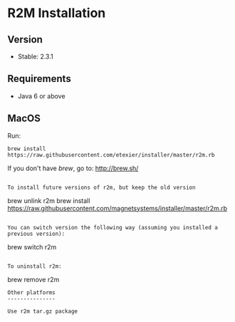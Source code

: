 R2M Installation
================

Version
-------
 - Stable: 2.3.1

Requirements
------------
  - Java 6 or above

MacOS
-----
Run:
```
brew install https://raw.githubusercontent.com/etexier/installer/master/r2m.rb
```

If you don't have _brew_, go to: http://brew.sh/

```

To install future versions of r2m, but keep the old version
```
brew unlink r2m
brew install https://raw.githubusercontent.com/magnetsystems/installer/master/r2m.rb
```

You can switch version the following way (assuming you installed a previous version):
```
brew switch r2m <version>
```

To uninstall r2m:
```
brew remove r2m
```
Other platforms
---------------

Use r2m tar.gz package
